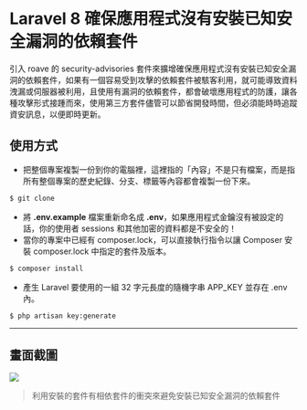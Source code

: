 # Laravel 8 確保應用程式沒有安裝已知安全漏洞的依賴套件

引入 roave 的 security-advisories 套件來擴增確保應用程式沒有安裝已知安全漏洞的依賴套件，如果有一個容易受到攻擊的依賴套件被駭客利用，就可能導致資料洩漏或伺服器被利用，且使用有漏洞的依賴套件，都會破壞應用程式的防護，讓各種攻擊形式接踵而來，使用第三方套件儘管可以節省開發時間，但必須能時時追蹤資安訊息，以便即時更新。

## 使用方式
- 把整個專案複製一份到你的電腦裡，這裡指的「內容」不是只有檔案，而是指所有整個專案的歷史紀錄、分支、標籤等內容都會複製一份下來。
```sh
$ git clone
```
- 將 __.env.example__ 檔案重新命名成 __.env__，如果應用程式金鑰沒有被設定的話，你的使用者 sessions 和其他加密的資料都是不安全的！
- 當你的專案中已經有 composer.lock，可以直接執行指令以讓 Composer 安裝 composer.lock 中指定的套件及版本。
```sh
$ composer install
```
- 產生 Laravel 要使用的一組 32 字元長度的隨機字串 APP_KEY 並存在 .env 內。
```sh
$ php artisan key:generate
```

----

## 畫面截圖
![](https://i.imgur.com/cDzdO68.png)
> 利用安裝的套件有相依套件的衝突來避免安裝已知安全漏洞的依賴套件